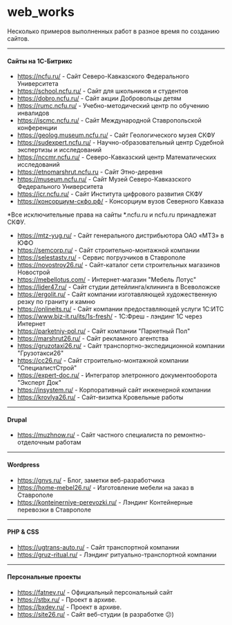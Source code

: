 # web_works
Несколько примеров выполненных работ в разное время по созданию сайтов. 

<hr>

#### Сайты на 1С-Битрикс
+ https://ncfu.ru/ - Сайт Северо-Кавказского Федерального Университета
+ https://school.ncfu.ru/ - Сайт для школьников и студентов
+ https://dobro.ncfu.ru/ - Сайт акции Добровольцы детям
+ https://rumc.ncfu.ru/ - Учебно-методический центр по обучению инвалидов
+ https://iscmc.ncfu.ru/ - Сайт Международной Ставропольской конференции
+ https://geolog.museum.ncfu.ru/ - Сайт Геологического музея СКФУ
+ https://sudexpert.ncfu.ru/ - Научно-образовательный центр Судебной экспертизы и исследований
+ https://nccmr.ncfu.ru/ - Северо-Кавказский центр Математических исследований
+ https://etnomarshrut.ncfu.ru - Сайт Этно-деревня
+ https://museum.ncfu.ru/ - Сайт Музей Северо-Кавказского Федерального Университета
+ https://icr.ncfu.ru/ - Сайт Института цифрового развития СКФУ
+ https://консорциум-скфо.рф/ - Консорциум вузов Северного Кавказа

*Все исключительные права на сайты *.ncfu.ru и ncfu.ru принадлежат СКФУ.

+ https://mtz-yug.ru/ - Сайт генерального дистрибьютора ОАО «МТЗ» в ЮФО
+ https://semcorp.ru/ - Сайт строительно-монтажной компании
+ https://selestastv.ru/ - Сервис погрузчиков в Ставрополе
+ https://novostroy26.ru/ - Сайт-каталог сети строительных магазинов Новострой
+ https://mebellotus.com/ - Интернет-магазин "Мебель Лотус"
+ https://lider47.ru/ - Сайт студии детейлинга/клининга в Всеволожске
+ https://ergolit.ru/ - Сайт компании изготавляющей художественную резку по граниту и камню
+ https://onlineits.ru/ - Сайт компании предоставляющей услуги 1С:ИТС
+ https://www.biz-it.ru/its/1s-fresh/ - 1С:Фреш - лэндинг 1C через Интернет
+ https://parketniy-pol.ru/ - Сайт компании "Паркетный Пол"
+ https://marshrut26.ru/ - Сайт рекламного агентства
+ https://gruzotaxi26.ru/ - Сайт транспортно-экспедиционной компании "Грузотакси26"
+ https://cc26.ru/ - Сайт строительно-монтажной компании "СпециалистСтрой"
+ https://expert-doc.ru/ - Интегратор элетронного документооборота "Эксперт Док"
+ https://insystem.ru/ - Корпоративный сайт инженерной компании
+ https://krovlya26.ru/ - Сайт-визитка Кровельные работы

<hr>

#### Drupal
+ https://muzhnow.ru/ - Сайт частного специалиста по ремонтно-отделочным работам

<hr>

#### Wordpress
+ https://gnvs.ru/ - Блог, заметки веб-разработчика
+ https://home-mebel26.ru/ - Изготовление мебели на заказ в Ставрополе
+ https://konteinerniye-perevozki.ru/ - Лэндинг Контейнерные перевозки в Ставрополе

<hr>

#### PHP & CSS

+ https://ugtrans-auto.ru/ - Сайт транспортной компании
+ https://gruz-ritual.ru/ - Лэндинг ритуально-транспортной компании

<hr>

#### Персональные проекты
+ https://fatnev.ru/ - Официальный персональный сайт
+ https://stbx.ru/ - Проект в архиве.
+ https://bxdev.ru/ - Проект в архиве.
+ https://site26.ru/ - Сайт веб-студии (в разработке :confused:)
